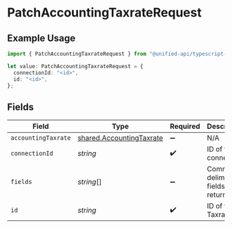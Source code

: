 # PatchAccountingTaxrateRequest

## Example Usage

```typescript
import { PatchAccountingTaxrateRequest } from "@unified-api/typescript-sdk/sdk/models/operations";

let value: PatchAccountingTaxrateRequest = {
  connectionId: "<id>",
  id: "<id>",
};
```

## Fields

| Field                                                                       | Type                                                                        | Required                                                                    | Description                                                                 |
| --------------------------------------------------------------------------- | --------------------------------------------------------------------------- | --------------------------------------------------------------------------- | --------------------------------------------------------------------------- |
| `accountingTaxrate`                                                         | [shared.AccountingTaxrate](../../../sdk/models/shared/accountingtaxrate.md) | :heavy_minus_sign:                                                          | N/A                                                                         |
| `connectionId`                                                              | *string*                                                                    | :heavy_check_mark:                                                          | ID of the connection                                                        |
| `fields`                                                                    | *string*[]                                                                  | :heavy_minus_sign:                                                          | Comma-delimited fields to return                                            |
| `id`                                                                        | *string*                                                                    | :heavy_check_mark:                                                          | ID of the Taxrate                                                           |